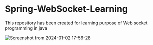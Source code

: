 # Spring-WebSocket-Learning
This repository has been created for learning purpose of Web socket programming in java

![Screenshot from 2024-01-02 17-56-28](https://github.com/apurvavrawal/Spring-WebSocket-Learning/assets/152970181/bb3bbb8b-35a4-42ce-b2e7-2a8b00b29050)
